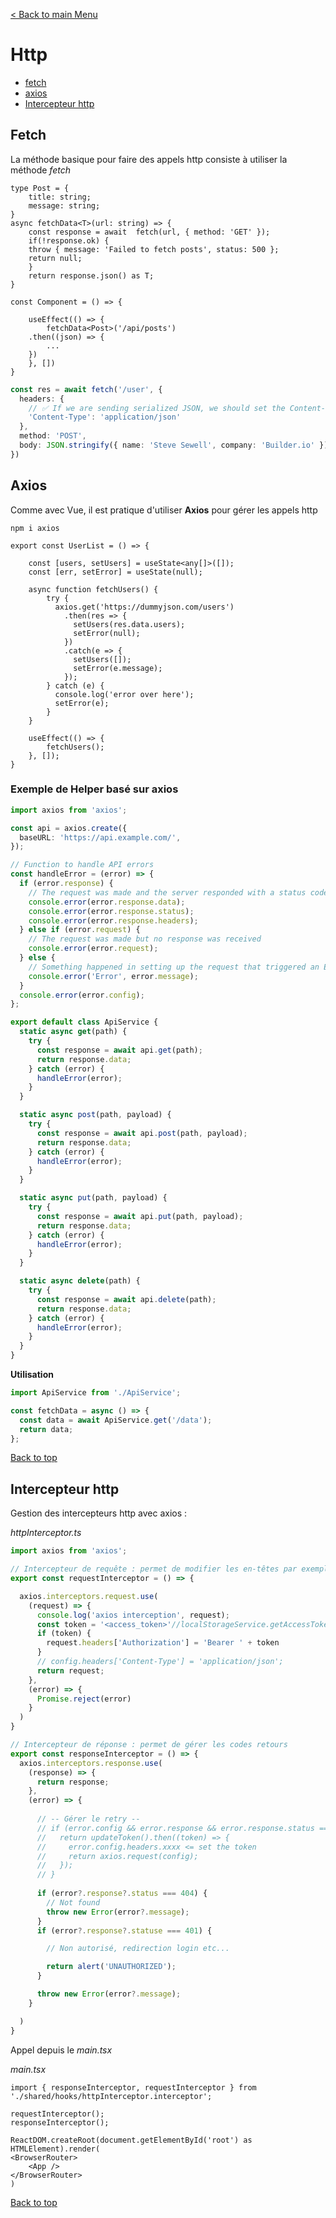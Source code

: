 

[< Back to main Menu](https://github.com/gsoulie/react-resources/blob/master/react-presentation.md)    

# Http

* [fetch](#fetch)     
* [axios](#axios)    
* [Intercepteur http](#intercepteur-http)     

## Fetch

La méthode basique pour faire des appels http consiste à utiliser la méthode *fetch*

````tsx
type Post = {
    title: string;
    message: string;
}
async fetchData<T>(url: string) => {
    const response = await  fetch(url, { method: 'GET' });
    if(!response.ok) {
	throw { message: 'Failed to fetch posts', status: 500 };
	return null;
    }
    return response.json() as T;
}

const Component = () => {
    
    useEffect(() => {
        fetchData<Post>('/api/posts')
	.then((json) => {
	    ...
	})
    }, [])
}
````

````typescript
const res = await fetch('/user', {
  headers: {
    // ✅ If we are sending serialized JSON, we should set the Content-Type:
    'Content-Type': 'application/json'
  },
  method: 'POST',
  body: JSON.stringify({ name: 'Steve Sewell', company: 'Builder.io' })
})
````

## Axios

Comme avec Vue, il est pratique d'utiliser **Axios** pour gérer les appels http

````npm i axios````

````tsx
export const UserList = () => {

	const [users, setUsers] = useState<any[]>([]);
	const [err, setError] = useState(null);
	
	async function fetchUsers() {
		try {
		  axios.get('https://dummyjson.com/users')
			.then(res => {
			  setUsers(res.data.users);
			  setError(null);
			})
			.catch(e => {
			  setUsers([]);
			  setError(e.message);
			});
		} catch (e) {
		  console.log('error over here');
		  setError(e);
		}
	}

	useEffect(() => {
		fetchUsers();
	}, []);
}
````

### Exemple de Helper basé sur axios

````typescript
import axios from 'axios';

const api = axios.create({
  baseURL: 'https://api.example.com/',
});

// Function to handle API errors
const handleError = (error) => {
  if (error.response) {
    // The request was made and the server responded with a status code outside the 2xx range
    console.error(error.response.data);
    console.error(error.response.status);
    console.error(error.response.headers);
  } else if (error.request) {
    // The request was made but no response was received
    console.error(error.request);
  } else {
    // Something happened in setting up the request that triggered an Error
    console.error('Error', error.message);
  }
  console.error(error.config);
};

export default class ApiService {
  static async get(path) {
    try {
      const response = await api.get(path);
      return response.data;
    } catch (error) {
      handleError(error);
    }
  }

  static async post(path, payload) {
    try {
      const response = await api.post(path, payload);
      return response.data;
    } catch (error) {
      handleError(error);
    }
  }

  static async put(path, payload) {
    try {
      const response = await api.put(path, payload);
      return response.data;
    } catch (error) {
      handleError(error);
    }
  }

  static async delete(path) {
    try {
      const response = await api.delete(path);
      return response.data;
    } catch (error) {
      handleError(error);
    }
  }
}
````

**Utilisation**

````typescript
import ApiService from './ApiService';

const fetchData = async () => {
  const data = await ApiService.get('/data');
  return data;
};
````

[Back to top](#http)     

## Intercepteur http

Gestion des intercepteurs http avec axios : 

*httpInterceptor.ts*

````typescript
import axios from 'axios';

// Intercepteur de requête : permet de modifier les en-têtes par exemple
export const requestInterceptor = () => {

  axios.interceptors.request.use(
    (request) => {
      console.log('axios interception', request);
      const token = '<access_token>'//localStorageService.getAccessToken()
      if (token) {
        request.headers['Authorization'] = 'Bearer ' + token
      }
      // config.headers['Content-Type'] = 'application/json';
      return request;
    },
    (error) => {
      Promise.reject(error)
    }
  )
}

// Intercepteur de réponse : permet de gérer les codes retours
export const responseInterceptor = () => {
  axios.interceptors.response.use(
    (response) => {
      return response;
    },
    (error) => {
 
      // -- Gérer le retry --
      // if (error.config && error.response && error.response.status === 401) {
      //   return updateToken().then((token) => {
      //     error.config.headers.xxxx <= set the token
      //     return axios.request(config);
      //   });
      // }
      
      if (error?.response?.status === 404) {
        // Not found
        throw new Error(error?.message);
      }
      if (error?.response?.statuse === 401) {

        // Non autorisé, redirection login etc...

        return alert('UNAUTHORIZED');
      }

      throw new Error(error?.message);
    }

  )
}
````

Appel depuis le *main.tsx*

*main.tsx*

````tsx
import { responseInterceptor, requestInterceptor } from './shared/hooks/httpInterceptor.interceptor';

requestInterceptor();
responseInterceptor();

ReactDOM.createRoot(document.getElementById('root') as HTMLElement).render(
<BrowserRouter>
    <App />
</BrowserRouter>    
)
````

[Back to top](#http)     
